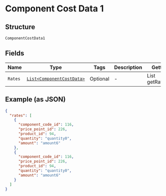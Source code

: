 
# Component Cost Data 1

## Structure

`ComponentCostData1`

## Fields

| Name | Type | Tags | Description | Getter | Setter |
|  --- | --- | --- | --- | --- | --- |
| `Rates` | [`List<ComponentCostData>`](../../doc/models/component-cost-data.md) | Optional | - | List<ComponentCostData> getRates() | setRates(List<ComponentCostData> rates) |

## Example (as JSON)

```json
{
  "rates": [
    {
      "component_code_id": 116,
      "price_point_id": 226,
      "product_id": 94,
      "quantity": "quantity0",
      "amount": "amount6"
    },
    {
      "component_code_id": 116,
      "price_point_id": 226,
      "product_id": 94,
      "quantity": "quantity0",
      "amount": "amount6"
    }
  ]
}
```

